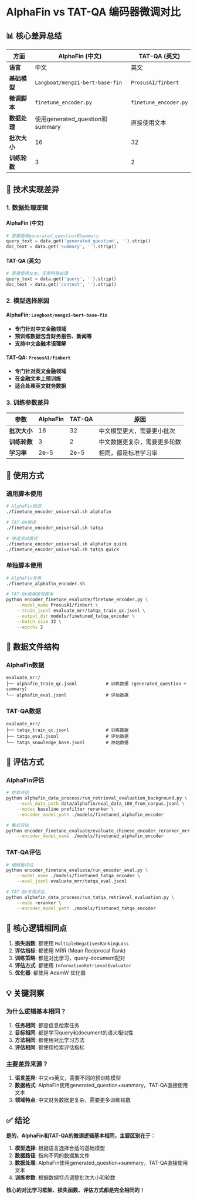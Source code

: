 # AlphaFin vs TAT-QA 编码器微调对比

## 📊 核心差异总结

| 方面 | AlphaFin (中文) | TAT-QA (英文) |
|------|----------------|---------------|
| **语言** | 中文 | 英文 |
| **基础模型** | `Langboat/mengzi-bert-base-fin` | `ProsusAI/finbert` |
| **微调脚本** | `finetune_encoder.py` | `finetune_encoder.py` |
| **数据处理** | 使用generated_question和summary | 直接使用文本 |
| **批次大小** | 16 | 32 |
| **训练轮数** | 3 | 2 |

## 🔧 技术实现差异

### 1. 数据处理逻辑

#### AlphaFin (中文)
```python
# 直接使用generated_question和summary
query_text = data.get('generated_question', '').strip()
doc_text = data.get('summary', '').strip()
```

#### TAT-QA (英文)
```python
# 直接使用文本，无需特殊处理
query_text = data.get('query', '').strip()
doc_text = data.get('context', '').strip()
```

### 2. 模型选择原因

#### AlphaFin: `Langboat/mengzi-bert-base-fin`
- **专门针对中文金融领域**
- **预训练数据包含财务报告、新闻等**
- **支持中文金融术语理解**

#### TAT-QA: `ProsusAI/finbert`
- **专门针对英文金融领域**
- **在金融文本上预训练**
- **适合处理英文财务数据**

### 3. 训练参数差异

| 参数 | AlphaFin | TAT-QA | 原因 |
|------|----------|--------|------|
| **批次大小** | 16 | 32 | 中文模型更大，需要更小批次 |
| **训练轮数** | 3 | 2 | 中文数据更复杂，需要更多轮数 |
| **学习率** | 2e-5 | 2e-5 | 相同，都是标准学习率 |

## 🚀 使用方式

### 通用脚本使用
```bash
# AlphaFin微调
./finetune_encoder_universal.sh alphafin

# TAT-QA微调
./finetune_encoder_universal.sh tatqa

# 快速测试模式
./finetune_encoder_universal.sh alphafin quick
./finetune_encoder_universal.sh tatqa quick
```

### 单独脚本使用
```bash
# AlphaFin专用
./finetune_alphafin_encoder.sh

# TAT-QA使用原有脚本
python encoder_finetune_evaluate/finetune_encoder.py \
    --model_name ProsusAI/finbert \
    --train_jsonl evaluate_mrr/tatqa_train_qc.jsonl \
    --output_dir models/finetuned_tatqa_encoder \
    --batch_size 32 \
    --epochs 2
```

## 📁 数据文件结构

### AlphaFin数据
```
evaluate_mrr/
├── alphafin_train_qc.jsonl           # 训练数据 (generated_question + summary)
└── alphafin_eval.jsonl               # 评估数据
```

### TAT-QA数据
```
evaluate_mrr/
├── tatqa_train_qc.jsonl              # 训练数据
├── tatqa_eval.jsonl                  # 评估数据
└── tatqa_knowledge_base.jsonl        # 原始数据
```

## 🎯 评估方式

### AlphaFin评估
```bash
# 检索评估
python alphafin_data_process/run_retrieval_evaluation_background.py \
    --eval_data_path data/alphafin/eval_data_100_from_corpus.jsonl \
    --modes baseline prefilter reranker \
    --encoder_model_path ./models/finetuned_alphafin_encoder

# 集成评估
python encoder_finetune_evaluate/evaluate_chinese_encoder_reranker_mrr.py \
    --encoder_model_name ./models/finetuned_alphafin_encoder
```

### TAT-QA评估
```bash
# 编码器评估
python encoder_finetune_evaluate/run_encoder_eval.py \
    --model_name ./models/finetuned_tatqa_encoder \
    --eval_jsonl evaluate_mrr/tatqa_eval.jsonl

# TAT-QA专用评估
python alphafin_data_process/run_tatqa_retrieval_evaluation.py \
    --mode reranker \
    --encoder_model_path ./models/finetuned_tatqa_encoder
```

## 🔄 核心逻辑相同点

1. **损失函数**: 都使用 `MultipleNegativesRankingLoss`
2. **评估指标**: 都使用 MRR (Mean Reciprocal Rank)
3. **训练策略**: 都是对比学习，query-document配对
4. **评估方式**: 都使用 `InformationRetrievalEvaluator`
5. **优化器**: 都使用 AdamW 优化器

## 💡 关键洞察

### 为什么逻辑基本相同？
1. **任务相同**: 都是信息检索任务
2. **目标相同**: 都是学习query和document的语义相似性
3. **方法相同**: 都使用对比学习方法
4. **评估相同**: 都使用检索评估指标

### 主要差异来源？
1. **语言差异**: 中文vs英文，需要不同的预训练模型
2. **数据格式**: AlphaFin使用generated_question+summary，TAT-QA直接使用文本
3. **领域特点**: 中文财务数据更复杂，需要更多训练轮数

## ✅ 结论

**是的，AlphaFin和TAT-QA的微调逻辑基本相同，主要区别在于：**

1. **模型选择**: 根据语言选择合适的基础模型
2. **数据路径**: 指向不同的数据集文件
3. **数据处理**: AlphaFin使用generated_question+summary，TAT-QA直接使用文本
4. **训练参数**: 根据数据特点调整批次大小和轮数

**核心的对比学习框架、损失函数、评估方式都是完全相同的！** 